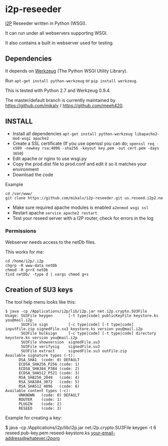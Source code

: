 i2p-reseeder
============

[I2P](https://geti2p.net) Reseeder written in Python (WSGI).

It can run under all webservers supporting WSGI.

It also contains a built in webserver used for testing.


## Dependencies ##

It depends on [Werkzeug](https://pypi.python.org/pypi/Werkzeug)
(The Python WSGI Utility Library).

Run `apt-get install python-werkzeug` or `pip install werkzeug`.

This is tested with Python 2.7 and Werkzeug 0.9.4.

The master/default branch is currently maintained by https://github.com/mikalv / https://github.com/meeh420.


## INSTALL ##

* Install all dependencies `apt-get install python-werkzeug libapache2-mod-wsgi apache2`
* Create a SSL certificate (If you use openssl you can do; `openssl req -x509 -newkey rsa:4096 -sha256 -keyout key.pem -out cert.pem -days 3650`)
* Edit apache or nginx to use wsgi.py
* Copy the prod.dist file to prod.conf and edit it so it matches your environment
* Download the code

Example
```
cd /var/www/
git clone https://github.com/mikalv/i2p-reseeder.git us.reseed.i2p2.no
```

* Make sure required apache modules is enabled `a2enmod wsgi ssl`
* Restart apache `service apache2 restart`
* Test your reseed server with a I2P router, check for errors in the log

### Permissions ###

Webserver needs access to the netDb files.

This works for me:

    cd /home/i2p/.i2p
    chgrp -R www-data netDb
    chmod -R g+rX netDb
    find netDb/ -type d | xargs chmod g+s


## Creation of SU3 keys ##

The tool help menu looks like this:
```
$ java -cp /Applications/i2p/lib/i2p.jar net.i2p.crypto.SU3File
Usage: SU3File keygen       [-t type|code] publicKeyFile keystore.ks you@mail.i2p
       SU3File sign         [-c type|code] [-t type|code] inputFile.zip signedFile.su3 keystore.ks version you@mail.i2p
       SU3File bulksign     [-c type|code] [-t type|code] directory keystore.ks version you@mail.i2p
       SU3File showversion  signedFile.su3
       SU3File verifysig    signedFile.su3
       SU3File extract      signedFile.su3 outFile.zip
Available signature types (-t):
      DSA_SHA1  (code: 0) DEFAULT
      ECDSA_SHA256_P256 (code: 1)
      ECDSA_SHA384_P384 (code: 2)
      ECDSA_SHA512_P521 (code: 3)
      RSA_SHA256_2048   (code: 4)
      RSA_SHA384_3072   (code: 5)
      RSA_SHA512_4096   (code: 6)
Available content types (-c):
      UNKNOWN   (code: 0) DEFAULT
      ROUTER    (code: 1)
      PLUGIN    (code: 2)
      RESEED    (code: 3)
```

Example for creating a key:

$ java -cp /Applications/i2p/lib/i2p.jar net.i2p.crypto.SU3File keygen -t 6 reseed.pub-key.pem reseed-keystore.ks your-email-address@whatever.i2porg

